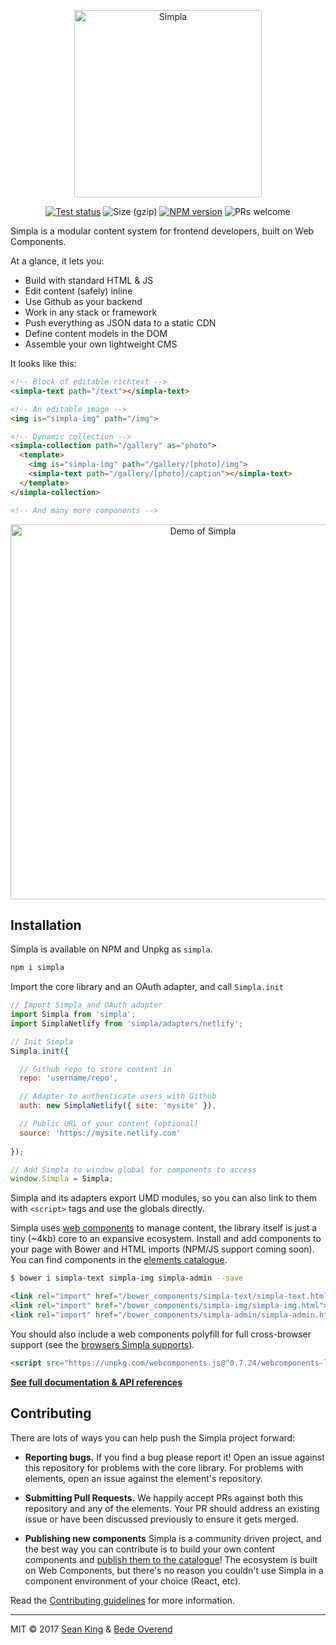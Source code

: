<p align="center">
  <a href="https://www.simpla.io">
    <img src="https://www.simpla.io/assets/public/logo.png" alt="Simpla" width="300">
  </a> 
</p>

<p align="center">
  <a href="https://travis-ci.org/simplaio/simpla"><img src="https://travis-ci.org/simplaio/simpla.svg?branch=master" alt="Test status"></a>
  <img src="http://img.badgesize.io/https://unpkg.com/simpla?compression=gzip&label=size%20(gzip)" alt="Size (gzip)">
  <a href="https://www.npmjs.com/package/simpla"><img src="https://img.shields.io/npm/v/simpla.svg" alt="NPM version"></a>
  <img src="https://img.shields.io/badge/PRs-welcome-brightgreen.svg" alt="PRs welcome"> 
</p>

Simpla is a modular content system for frontend developers, built on Web Components.

At a glance, it lets you:

- Build with standard HTML & JS
- Edit content (safely) inline
- Use Github as your backend
- Work in any stack or framework
- Push everything as JSON data to a static CDN
- Define content models in the DOM
- Assemble your own lightweight CMS

It looks like this: 

```html
<!-- Block of editable richtext -->
<simpla-text path="/text"></simpla-text>

<!-- An editable image -->
<img is="simpla-img" path="/img">

<!-- Dynamic collection -->
<simpla-collection path="/gallery" as="photo">
  <template>
    <img is="simpla-img" path="/gallery/[photo]/img">
    <simpla-text path="/gallery/[photo]/caption"></simpla-text>
  </template>
</simpla-collection>

<!-- And many more components -->
```

<p align="center">
  <img src="https://www.simpla.io/assets/public/demo.gif" width="600" alt="Demo of Simpla">
</p>

## Installation

Simpla is available on NPM and Unpkg as `simpla`.

```sh
npm i simpla
```

Import the core library and an OAuth adapter, and call `Simpla.init`

```js
// Import Simpla and OAuth adapter
import Simpla from 'simpla';
import SimplaNetlify from 'simpla/adapters/netlify';

// Init Simpla
Simpla.init({

  // Github repo to store content in
  repo: 'username/repo',

  // Adapter to authenticate users with Github
  auth: new SimplaNetlify({ site: 'mysite' }),

  // Public URL of your content (optional)
  source: 'https://mysite.netlify.com'
  
});

// Add Simpla to window global for components to access
window.Simpla = Simpla;
```

Simpla and its adapters export UMD modules, so you can also link to them with `<script>` tags and use the globals directly.

Simpla uses [web components](https://www.webcomponents.org) to manage content, the library itself is just a tiny (~4kb) core to an expansive ecosystem. Install and add components to your page with Bower and HTML imports (NPM/JS support coming soon). You can find components in the [elements catalogue](https://www.webcomponents.org/collection/simplaio/simpla-elements). 

```sh
$ bower i simpla-text simpla-img simpla-admin --save
```

```html
<link rel="import" href="/bower_components/simpla-text/simpla-text.html">
<link rel="import" href="/bower_components/simpla-img/simpla-img.html">
<link rel="import" href="/bower_components/simpla-admin/simpla-admin.html" async>
```

You should also include a web components polyfill for full cross-browser support (see the [browsers Simpla supports](https://docs.simpla.io/guides/browser-support.html)).

```html
<script src="https://unpkg.com/webcomponents.js@^0.7.24/webcomponents-lite.min.js" async></script>
```

**[See full documentation & API references](https://docs.simpla.io)**

## Contributing

There are lots of ways you can help push the Simpla project forward:

- **Reporting bugs.** If you find a bug please report it! Open an issue against this repository for problems with the core library. For problems with elements, open an issue against the element's repository.

- **Submitting Pull Requests.** We happily accept PRs against both this repository and any of the elements. Your PR should address an existing issue or have been discussed previously to ensure it gets merged.

- **Publishing new components** Simpla is a community driven project, and the best way you can contribute is to build your own content components and [publish them to the catalogue](https://github.com/simplaio/simpla-elements/#publishing-your-element)! The ecosystem is built on Web Components, but there's no reason you couldn't use Simpla in a component environment of your choice (React, etc).

Read the [Contributing guidelines](/CONTRIBUTING.md) for more information.

***

MIT © 2017 [Sean King](https://twitter.com/seaneking) & [Bede Overend](https://twitter.com/bedeoverend)
